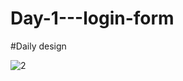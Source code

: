 # Day-1---login-form
 #Daily design
 
 
![2](https://user-images.githubusercontent.com/106573961/198206606-3387698e-118d-44f8-a590-fd0bb7afaa9e.png)
